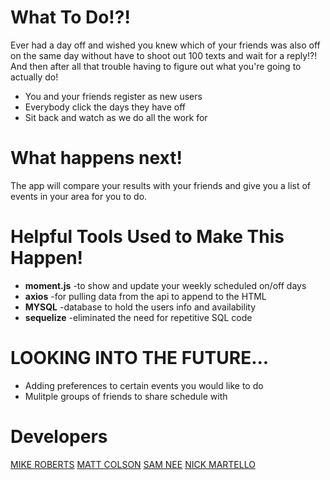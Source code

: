 # What To Do!?!

Ever had a day off and wished you knew which of your friends was also off on the same day without have to shoot out 100 texts and wait for a reply!?! And then after all that trouble having to figure out what you're going to actually do!

  - You and your friends register as new users
  - Everybody click the days they have off
  - Sit back and watch as we do all the work for

# What happens next!
The app will compare your results with your friends and give you a list of events in your area for you to do.

# Helpful Tools Used to Make This Happen!
* **moment.js** -to show and update your weekly scheduled on/off days
* **axios** -for pulling data from the api to append to the HTML
* **MYSQL** -database to hold the users info and availability
* **sequelize** -eliminated the need for repetitive SQL code

# LOOKING INTO THE FUTURE...
* Adding preferences to certain events you would like to do
* Mulitple groups of friends to share schedule with


# Developers
[MIKE ROBERTS](https://github.com/mike881205)
[MATT COLSON](https://github.com/MC180G)
[SAM NEE](https://github.com/thesamnee)
[NICK MARTELLO](https://github.com/nickmartello)







